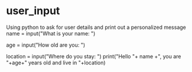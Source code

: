 # user_input
Using python to ask for user details and print out a personalized message
name = input("What is your name: ")

age = input("How old are you: ")

location = input("Where do you stay: ")
print("Hello "+ name +", you are "+age+" years old and live in "+location)

